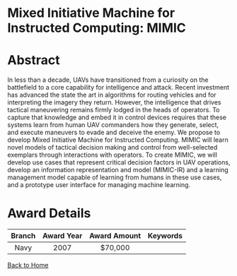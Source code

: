 
Mixed Initiative Machine for Instructed Computing: MIMIC
========================================================

# Abstract


In less than a decade, UAVs have transitioned from a curiosity on the battlefield to a core capability for intelligence and attack. Recent investment has advanced the state the art in algorithms for routing vehicles and for interpreting the imagery they return. However, the intelligence that drives tactical maneuvering remains firmly lodged in the heads of operators. To capture that knowledge and embed it in control devices requires that these systems learn from human UAV commanders how they generate, select, and execute maneuvers to evade and deceive the enemy. We propose to develop Mixed Initiative Machine for Instructed Computing. MIMIC will learn novel models of tactical decision making and control from well-selected exemplars through interactions with operators. To create MIMIC, we will develop use cases that represent critical decision factors in UAV operations, develop an information representation and model (MIMIC-IR) and a learning management model capable of learning from humans in these use cases, and a prototype user interface for managing machine learning.  

# Award Details

|Branch|Award Year|Award Amount|Keywords|
| :---: | :---: | :---: | :---: |
|Navy|2007|$70,000||
  
  


[Back to Home](https://github.com/chrischow/dod_sbir_awards#1882)